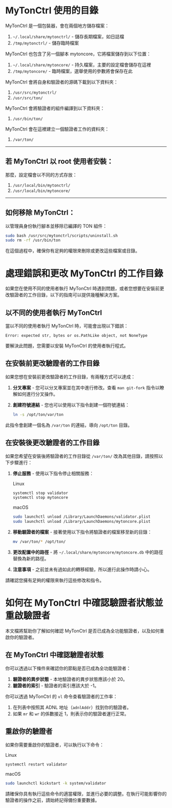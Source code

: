# MyTonCtrl 使用的目錄

MyTonCtrl 是一個包裝器，會在兩個地方儲存檔案：

1. `~/.local/share/mytonctrl/` - 儲存長期檔案，如日誌檔
2. `/tmp/mytonctrl/` - 儲存臨時檔案

MyTonCtrl 也包含了另一個腳本 mytoncore，它將檔案儲存到以下位置：

1. `~/.local/share/mytoncore/` - 持久檔案，主要的設定檔會儲存在這裡
2. `/tmp/mytoncore/` - 臨時檔案，選舉使用的參數將會保存在此

MyTonCtrl 會將自身和驗證者的源碼下載到以下資料夾：

1. `/usr/src/mytonctrl/`
2. `/usr/src/ton/`

MyTonCtrl 會將驗證者的組件編譯到以下資料夾：

1. `/usr/bin/ton/`

MyTonCtrl 會在這裡建立一個驗證者工作的資料夾：

1. `/var/ton/`

---

## 若 MyTonCtrl 以 root 使用者安裝：

那麼，設定檔會以不同的方式存放：

1. `/usr/local/bin/mytonctrl/`
2. `/usr/local/bin/mytoncore/`

---

## 如何移除 MyTonCtrl：

以管理員身份執行腳本並移除已編譯的 TON 組件：

```bash
sudo bash /usr/src/mytonctrl/scripts/uninstall.sh
sudo rm -rf /usr/bin/ton
```

在這個過程中，確保你有足夠的權限來刪除或更改這些檔案或目錄。

# 處理錯誤和更改 MyTonCtrl 的工作目錄

如果您在使用不同的使用者執行 MyTonCtrl 時遇到問題，或者您想要在安裝前更改驗證者的工作目錄，以下的指南可以提供幾種解決方案。

## 以不同的使用者執行 MyTonCtrl

當以不同的使用者執行 MyTonCtrl 時，可能會出現以下錯誤：

```
Error: expected str, bytes or os.PathLike object, not NoneType
```

要解決此問題，您需要以安裝 MyTonCtrl 的使用者執行程式。

## 在安裝前更改驗證者的工作目錄

如果您想在安裝前更改驗證者的工作目錄，有兩種方式可以達成：

1. **分叉專案** - 您可以分叉專案並在其中進行修改。查看 `man git-fork` 指令以瞭解如何進行分叉操作。
2. **創建符號連結** - 您也可以使用以下指令創建一個符號連結：

    ```bash
    ln -s /opt/ton/var/ton
    ```
此指令會創建一個名為 `/var/ton` 的連結，導向 `/opt/ton` 目錄。

## 在安裝後更改驗證者的工作目錄

如果您希望在安裝後將驗證者的工作目錄從 `/var/ton/` 改為其他目錄，請按照以下步驟進行：

1. **停止服務** - 使用以下指令停止相關服務：

   Linux
   
    ```bash
    systemctl stop validator
    systemctl stop mytoncore
    ```

   macOS
   
    ```bash
    sudo launchctl unload /Library/LaunchDaemons/validator.plist
    sudo launchctl unload /Library/LaunchDaemons/mytoncore.plist
    ```

2. **移動驗證者的檔案** - 接著使用以下指令將驗證者的檔案移至新的目錄：

    ```bash
    mv /var/ton/* /opt/ton/
    ```

3. **更改配置中的路徑** - 將 `~/.local/share/mytoncore/mytoncore.db` 中的路徑替換為新的路徑。

4. **注意事項** - 之前並未有過如此的轉移經驗，所以進行此操作時請小心。

請確認您擁有足夠的權限來執行這些修改和指令。

# 如何在 MyTonCtrl 中確認驗證者狀態並重啟驗證者

本文檔將幫助你了解如何確認 MyTonCtrl 是否已成為全功能驗證者，以及如何重啟你的驗證者。

## 在 MyTonCtrl 中確認驗證者狀態

你可以透過以下條件來確認你的節點是否已成為全功能驗證者：

1. **驗證者的異步狀態** - 本地驗證者的異步狀態應該小於 20。
2. **驗證者的索引** - 驗證者的索引應該大於 -1。

你可以透過 MyTonCtrl 的 `vl` 命令查看驗證者的工作率：

1. 在列表中按照其 ADNL 地址（`adnlAddr`）找到你的驗證者。
2. 如果 `mr` 和 `wr` 的係數接近 1，則表示你的驗證者運行正常。

## 重啟你的驗證者

如果你需要重啟你的驗證者，可以執行以下命令：

   Linux
   
   ```bash
   systemctl restart validator
   ```
   
   macOS
   ```bash
   sudo launchctl kickstart -k system/validator
   ```

請確保你具有執行這些命令的適當權限，並進行必要的調整。在執行可能影響你的驗證者的操作之前，請始終記得備份重要數據。